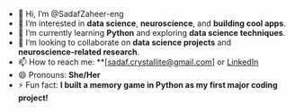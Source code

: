 - 👋 Hi, I’m @SadafZaheer-eng
- 👀 I’m interested in **data science**, **neuroscience**, and **building cool apps**.
- 🌱 I’m currently learning **Python** and exploring **data science techniques**.
- 💞️ I’m looking to collaborate on **data science projects** and **neuroscience-related research**.
- 📫 How to reach me: **[sadaf.crystallite@gmail.com] or [LinkedIn](https://www.linkedin.com/in/sadaf-zaheer-9a9072190?utm_source=share&utm_campaign=share_via&utm_content=profile&utm_medium=android_app)
- 😄 Pronouns: **She/Her**
- ⚡ Fun fact: **I built a memory game in Python as my first major coding project!**


<!---
SadafZaheer-eng/SadafZaheer-eng is a ✨ special ✨ repository because its `README.md` (this file) appears on your GitHub profile.
You can click the Preview link to take a look at your changes.
--->
